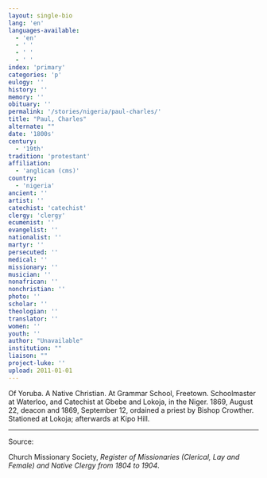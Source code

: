 ```yaml
---
layout: single-bio
lang: 'en'
languages-available:
  - 'en'
  - ' '
  - ' '
  - ' '
index: 'primary'
categories: 'p'
eulogy: ''
history: ''
memory: ''
obituary: ''
permalink: '/stories/nigeria/paul-charles/'
title: "Paul, Charles"
alternate: ""
date: '1800s'
century:
  - '19th'
tradition: 'protestant'
affiliation:
  - 'anglican (cms)'
country:
  - 'nigeria'
ancient: ''
artist: ''
catechist: 'catechist'
clergy: 'clergy'
ecumenist: ''
evangelist: ''
nationalist: ''
martyr: ''
persecuted: ''
medical: ''
missionary: ''
musician: ''
nonafrican: ''
nonchristian: ''
photo: ''
scholar: ''
theologian: ''
translator: ''
women: ''
youth: ''
author: "Unavailable"
institution: ""
liaison: ""
project-luke: ''
upload: 2011-01-01
---
```




Of Yoruba.  A Native Christian.  At Grammar School, Freetown.  Schoolmaster at Waterloo, and Catechist at Gbebe and Lokoja, in the Niger.  1869, August 22, deacon and 1869, September 12, ordained a priest by Bishop Crowther.  Stationed at Lokoja; afterwards at Kipo Hill.

---

Source:

Church Missionary Society, *Register of Missionaries (Clerical, Lay and Female) and Native Clergy from 1804 to 1904*.
